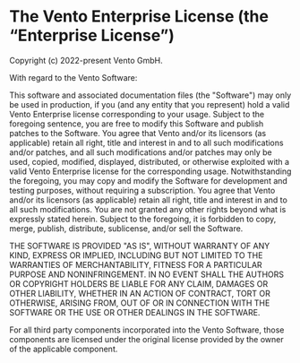 # The Vento Enterprise License (the “Enterprise License”)

Copyright (c) 2022-present Vento GmbH.

With regard to the Vento Software:

This software and associated documentation files (the "Software") may only be used in production, if
you (and any entity that you represent) hold a valid Vento Enterprise license corresponding to your
usage. Subject to the foregoing sentence, you are free to modify this Software and publish patches
to the Software. You agree that Vento and/or its licensors (as applicable) retain all right, title and
interest in and to all such modifications and/or patches, and all such modifications and/or patches
may only be used, copied, modified, displayed, distributed, or otherwise exploited with a valid Vento
Enterprise license for the corresponding usage. Notwithstanding the foregoing, you may copy and
modify the Software for development and testing purposes, without requiring a subscription. You
agree that Vento and/or its licensors (as applicable) retain all right, title and interest in and to
all such modifications. You are not granted any other rights beyond what is expressly stated herein.
Subject to the foregoing, it is forbidden to copy, merge, publish, distribute, sublicense, and/or
sell the Software.

THE SOFTWARE IS PROVIDED "AS IS", WITHOUT WARRANTY OF ANY KIND, EXPRESS OR IMPLIED, INCLUDING BUT
NOT LIMITED TO THE WARRANTIES OF MERCHANTABILITY, FITNESS FOR A PARTICULAR PURPOSE AND
NONINFRINGEMENT. IN NO EVENT SHALL THE AUTHORS OR COPYRIGHT HOLDERS BE LIABLE FOR ANY CLAIM, DAMAGES
OR OTHER LIABILITY, WHETHER IN AN ACTION OF CONTRACT, TORT OR OTHERWISE, ARISING FROM, OUT OF OR IN
CONNECTION WITH THE SOFTWARE OR THE USE OR OTHER DEALINGS IN THE SOFTWARE.

For all third party components incorporated into the Vento Software, those components are licensed
under the original license provided by the owner of the applicable component.